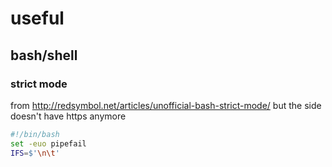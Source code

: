 # useful

## bash/shell

### strict mode

from http://redsymbol.net/articles/unofficial-bash-strict-mode/ but the side doesn't have https anymore

```sh
#!/bin/bash
set -euo pipefail
IFS=$'\n\t'
```
